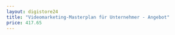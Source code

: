 ```yaml
---
layout: digistore24
title: "Videomarketing-Masterplan für Unternehmer - Angebot"
price: 417.65
---
```

